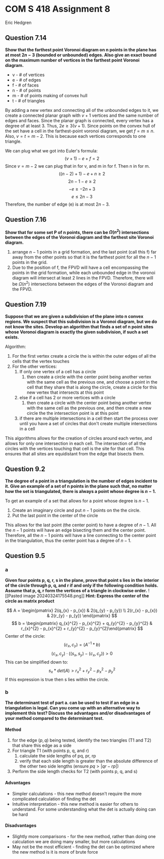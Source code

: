 # COM S 418 Assignment 8
Eric Hedgren

## Question 7.14
**Show that the farthest point Voronoi diagram on n points in the plane has at most $2n-3$ (bounded or unbounded) edges. Also give an exact bound on the maximum number of vertices in the farthest point Voronoi diagram.**

- v - # of vertices
- e - # of edges
- f - # of faces
- n - # of points
- m - # of points making of convex hull
- t - # of triangles

By adding a new vertex and connecting all of the unbounded edges to it, we create a connected planar graph with $v+1$ vertices and the same number of edges and faces. Since the planar graph is connected, every vertex has a degree of at least $3$. Thus, $2e \geq 3(v+1)$. Since points on the convex hull of the set have a cell in the farthest-point voronoi diagram, we get $f = m \leq n$. Also, $v=t=m-2$. This is because each vertices corresponds to one triangle. 

We can plug what we got into Euler's formula:
$$
(v+1)-e+f=2
$$
Since $v=m-2$ we can plug that in for v, and m in for f. Then n in for m.
$$
((n-2)+1)-e+n \geq 2
$$
$$
2n - 1 - e \geq 2
$$
$$
-e \geq -2n + 3
$$
$$
e \leq 2n - 3
$$
Therefore, the number of edge (e) is at most $2n-3$.

## Question 7.16
**Show that for some set P of n points, there can be $\Omega(n^2)$  intersections between the edges of the Voronoi diagram and the farthest site Voronoi diagram.**

1. arrange $n-1$ points in a grid formation, and the last point (call this f) far away from the other points so that it is the farthest point for all the $n-1$ points in the grid.
2. Due to the position of f, the FPVD will have a cell encompassing the points in the grid formation, while each unbounded edge in the voronoi diagram will intersect at least 2 lines in the FPVD.
Therefore, there will be $\Omega(n^2)$ intersections between the edges of the Voronoi diagram and the FPVD.

## Question 7.19
**Suppose that we are given a subdivision of the plane into n convex regions. We suspect that this subdivision is a Voronoi diagram, but we do not know the sites. Develop an algorithm that finds a set of n point sites whose Voronoi diagram is exactly the given subdivision, if such a set exists.**

Algorithm:
1. For the first vertex create a circle the is within the outer edges of all the cells that the vertex touches
2. For the other vertices:
	1. If only one vertex of a cell has a circle
		1. then create a circle with the center point being another vertex with the same cell as the previous one, and choose a point in the cell that they share that is along the circle, create a circle for this new vertex that intersects at this point
	2. else if a cell has 2 or more vertices with a circle
		1. then create a circle with the center point being another vertex with the same cell as the previous one, and then create a new circle the the intersection point is at this point
	3. if there are multiple intersections in a cell then start the process over until you have a set of circles that don't create multiple intersections in a cell

This algorithms allows for the creation of circles around each vertex, and allows for only one  intersection in each cell. The intersection of all the circles with the vertices touching that cell is the site for that cell. This ensures that all sites are equidistant from the edge that bisects them.

## Question 9.2
**The degree of a point in a triangulation is the number of edges incident to it. Give an example of a set of n points in the plane such that, no matter how the set is triangulated, there is always a point whose degree is $n-1$.**

To get an example of a set that allows for a point whose degree is $n-1$.

1. Create an imaginary circle and put $n-1$ points on the the circle.
2. Put the last point in the center of the circle

This allows for the last point (the center point) to have a degree of $n-1$. All the $n-1$ points will have an edge bisecting them and the center point. Therefore, all the $n-1$ points will have a line connecting to the center point in the triangulation, thus the center point has a degree of $n-1$.
## Question 9.5

### a
**Given four points p, q, r, s in the plane, prove that point s lies in the interior of the circle through p, q, and r if and only if the following condition holds. Assume that p, q, r form the vertices of a triangle in clockwise order.**
![[Pasted image 20240324175548.png]]
**Hint: Express the center of the circle as matrix product**

$$
A = \begin{pmatrix} 2(q_{x} - p_{x}) & 2(q_{y} - p_{y})  \\ 2(r_{x} - p_{x}) & 2(r_{y} - p_{y})  \end{pmatrix} 
$$
$$
b = \begin{pmatrix} q_{x}^{2} - p_{x}^{2} + q_{y}^{2} - p_{y}^{2} & r_{x}^{2} - p_{x}^{2} + r_{y}^{2} - p_{y}^{2}\end{pmatrix}
$$
Center of the circle:
$$
(c_{x}, c_{y}) = (A^{-1} * b)
$$
$$
(c_{x},c_{y}) \cdot ((s_{x}, s_{y}) - (c_{x}, c_{y})) > 0 
$$
This can be simplified down to:
$$
s_{x} * det(A) > r_{x}^{2} + r_{y}^{2} - p_{x}^{2} - p_{y}^{2}
$$
If this expression is true then s lies within the circle.

### b
**The determinant test of part a. can be used to test if an edge in a triangulation is legal. Can you come up with an alternative way to implement this test? Discuss the advantages and/or disadvantages of your method compared to the determinant test.**

#### Method
1. for the edge $(p, q)$ being tested, identify the two triangles (T1 and T2) that share this edge as a side
2. For triangle T1 (with points p, q, and r)
	1. calculate the side lengths of pq, pr, rp
	2. verify that each side length is greater than the absolute difference of the other two side lengths (ensure $pq > |qr - rp|$)
3. Perform the side length checks for T2 (with points p, q, and s)

#### Advantages
- Simpler calculations - this new method doesn't require the more complicated calculation of finding the det
- Intuitive interpretation - this new method is easier for others to understand. For some understanding what the det is actually doing can be hard

#### Disadvantages
- Slightly more comparisons - for the new method, rather than doing one calculation we are doing many smaller, but more calculations
- May not be the most efficient - finding the det can be optimized where the new method is it is more of brute force